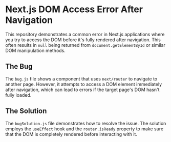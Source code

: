 # Next.js DOM Access Error After Navigation

This repository demonstrates a common error in Next.js applications where you try to access the DOM before it's fully rendered after navigation.  This often results in `null` being returned from `document.getElementById` or similar DOM manipulation methods.

## The Bug

The `bug.js` file shows a component that uses `next/router` to navigate to another page.  However, it attempts to access a DOM element immediately after navigation, which can lead to errors if the target page's DOM hasn't fully loaded.

## The Solution

The `bugSolution.js` file demonstrates how to resolve the issue. The solution employs the `useEffect` hook and the `router.isReady` property to make sure that the DOM is completely rendered before interacting with it.
